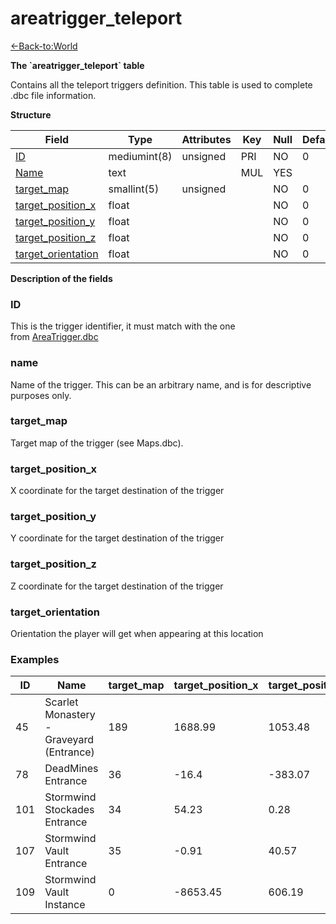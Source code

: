 # areatrigger\_teleport

[<-Back-to:World](database-world.md)

**The \`areatrigger\_teleport\` table**

Contains all the teleport triggers definition. This table is used to complete .dbc file information.

**Structure**

| Field                   | Type         | Attributes | Key | Null | Default | Extra | Comment |
|-------------------------|--------------|------------|-----|------|---------|-------|---------|
| [ID][1]                 | mediumint(8) | unsigned   | PRI | NO   | 0       |       |         |
| [Name][2]               | text         |            | MUL | YES  |         |       |         |
| [target_map][3]         | smallint(5)  | unsigned   |     | NO   | 0       |       |         |
| [target_position_x][4]  | float        |            |     | NO   | 0       |       |         |
| [target_position_y][5]  | float        |            |     | NO   | 0       |       |         |
| [target_position_z][6]  | float        |            |     | NO   | 0       |       |         |
| [target_orientation][7] | float        |            |     | NO   | 0       |       |         |

[1]: #id
[2]: #name
[3]: #target_map
[4]: #target_position_x
[5]: #target_position_y
[6]: #target_position_z
[7]: #target_orientation

**Description of the fields**

### ID

This is the trigger identifier, it must match with the one from [AreaTrigger.dbc](DBC-AreaTrigger)

### name

Name of the trigger. This can be an arbitrary name, and is for descriptive purposes only.

### target\_map

Target map of the trigger (see Maps.dbc).

### target\_position\_x

X coordinate for the target destination of the trigger

### target\_position\_y

Y coordinate for the target destination of the trigger

### target\_position\_z

Z coordinate for the target destination of the trigger

### target\_orientation

Orientation the player will get when appearing at this location

### Examples

| ID  | Name                                     | target_map | target_position_x | target_position_y | target_position_z | target_orientation |
|-----|------------------------------------------|------------|-------------------|-------------------|-------------------|--------------------|
| 45  | Scarlet Monastery - Graveyard (Entrance) | 189        | 1688.99           | 1053.48           | 18.6775           | 0.00117            |
| 78  | DeadMines Entrance                       | 36         | -16.4             | -383.07           | 61.78             | 1.86               |
| 101 | Stormwind Stockades Entrance             | 34         | 54.23             | 0.28              | -18.34            | 6.26               |
| 107 | Stormwind Vault Entrance                 | 35         | -0.91             | 40.57             | -24.23            | 0                  |
| 109 | Stormwind Vault Instance                 | 0          | -8653.45          | 606.19            | 91.16             | 0                  |
